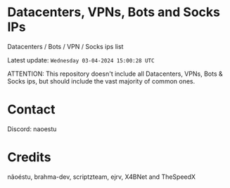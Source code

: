 # Datacenters, VPNs, Bots and Socks IPs
 
Datacenters / Bots / VPN / Socks ips list

Latest update: `Wednesday 03-04-2024 15:00:28 UTC` 

ATTENTION: This repository doesn't include all Datacenters, VPNs, Bots & Socks ips, 
but should include the vast majority of common ones.

# Contact
Discord: naoestu

# Credits
nãoéstu, brahma-dev, scriptzteam, ejrv, X4BNet and TheSpeedX
